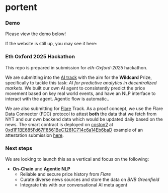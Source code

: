# portent


### Demo

Please view the demo below!


If the website is still up, you may see it here:


### Eth Oxford 2025 Hackathon

This repo is prepared in submission for _eth-Oxford-2025_ hackathon.

We are submitting into the [AI track](https://dorahacks.io/hackathon/eth-oxford-2025/ai) with the aim for the **Wildcard** Prize, specifically to tackle this task: _AI for predictive analytics in decentralized markets_. We built our own AI agent to consistently predict the price movement based on key real world events, and have an NLP interface to interact with the agent. Agentic flow is automatic..

We are also submitting for [Flare](https://flare-network.notion.site/Flare-Hackathon-Guide-ETH-Oxford-17fd502e6fa6803ab4fefd325eb2395f) Track. As a proof concept, we use the Flare Data Connector (FDC) protocol to attest **both** the data that we fetch from NYT and our own backend data which would be updated daily based on the news. The smart contract is deployed on [coston2](https://coston2-explorer.flare.network/) at [0xd1F1BE685Fd67F8561BeC1281C714c6a14Eb6baD](https://coston2-explorer.flare.network/address/0xd1F1BE685Fd67F8561BeC1281C714c6a14Eb6baD#code) example of an attestation submission [here](https://coston2-systems-explorer.flare.rocks/voting-epoch/896247?tab=fdc). 


### Next steps

We are looking to launch this as a vertical and focus on the following:
- **On-Chain** and **Agentic NLP**
  - Reliable and secure price history from _Flare_
  - Curate diverse news sources and store the data on _BNB Greenfield_
  - Integrate this with our conversational AI meta agent